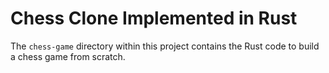 # Chess Clone Implemented in Rust 

The `chess-game` directory within this project contains the Rust code to build a chess game from scratch. 



